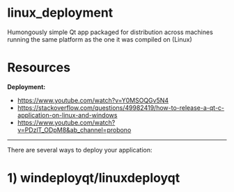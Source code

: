 # linux_deployment
Humongously simple Qt app packaged for distribution across machines running the same platform as the one it was compiled on (Linux)

# Resources
**Deployment:**
- https://www.youtube.com/watch?v=Y0MSOQGv5N4
- https://stackoverflow.com/questions/49982419/how-to-release-a-qt-c-application-on-linux-and-windows
- https://www.youtube.com/watch?v=PDzlT_ODpM8&ab_channel=probono

---

There are several ways to deploy your application:

# 1) windeployqt/linuxdeployqt

